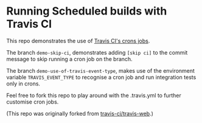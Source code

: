 # Running Scheduled builds with Travis CI
This repo demonstrates the use of [Travis CI's crons jobs](https://docs.travis-ci.com/user/cron-jobs).

The branch `demo-skip-ci`, demonstrates adding `[skip ci]` to the commit message to skip running a cron job on the branch.

The branch `demo-use-of-travis-event-type`, makes use of the environment variable `TRAVIS_EVENT_TYPE` to recognise a cron job and run integration tests only in crons.

Feel free to fork this repo to play around with the .travis.yml to further customise cron jobs.

(This repo was originally forked from [travis-ci/travis-web](https://github.com/travis-ci/travis-web).)
